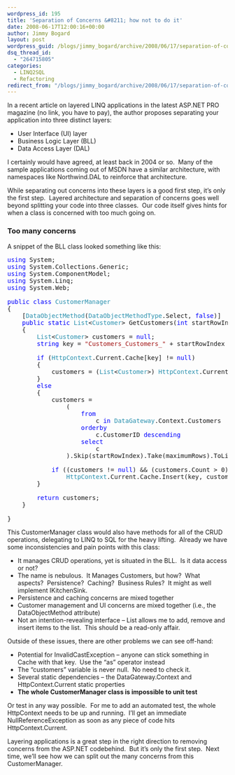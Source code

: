 ```yaml
---
wordpress_id: 195
title: 'Separation of Concerns &#8211; how not to do it'
date: 2008-06-17T12:00:16+00:00
author: Jimmy Bogard
layout: post
wordpress_guid: /blogs/jimmy_bogard/archive/2008/06/17/separation-of-concerns-how-not-to-do-it.aspx
dsq_thread_id:
  - "264715805"
categories:
  - LINQ2SQL
  - Refactoring
redirect_from: "/blogs/jimmy_bogard/archive/2008/06/17/separation-of-concerns-how-not-to-do-it.aspx/"
---
```

In a recent article on layered LINQ applications in the latest ASP.NET PRO magazine (no link, you have to pay), the author proposes separating your application into three distinct layers:

  * User Interface (UI) layer
  * Business Logic Layer (BLL)
  * Data Access Layer (DAL)

I certainly would have agreed, at least back in 2004 or so.&nbsp; Many of the sample applications coming out of MSDN have a similar architecture, with namespaces like Northwind.DAL to reinforce that architecture.

While separating out concerns into these layers is a good first step, it&#8217;s only the first step.&nbsp; Layered architecture and separation of concerns goes well beyond splitting your code into three classes.&nbsp; Our code itself gives hints for when a class is concerned with too much going on.

### 

### Too many concerns

A snippet of the BLL class looked something like this:

<pre><span style="color: blue">using </span>System;
<span style="color: blue">using </span>System.Collections.Generic;
<span style="color: blue">using </span>System.ComponentModel;
<span style="color: blue">using </span>System.Linq;
<span style="color: blue">using </span>System.Web;

<span style="color: blue">public class </span><span style="color: #2b91af">CustomerManager
</span>{
    [<span style="color: #2b91af">DataObjectMethod</span>(<span style="color: #2b91af">DataObjectMethodType</span>.Select, <span style="color: blue">false</span>)]
    <span style="color: blue">public static </span><span style="color: #2b91af">List</span>&lt;<span style="color: #2b91af">Customer</span>&gt; GetCustomers(<span style="color: blue">int </span>startRowIndex, <span style="color: blue">int </span>maximumRows)
    {
        <span style="color: #2b91af">List</span>&lt;<span style="color: #2b91af">Customer</span>&gt; customers = <span style="color: blue">null</span>;
        <span style="color: blue">string </span>key = <span style="color: #a31515">"Customers_Customers_" </span>+ startRowIndex + maximumRows;

        <span style="color: blue">if </span>(<span style="color: #2b91af">HttpContext</span>.Current.Cache[key] != <span style="color: blue">null</span>)
        {
            customers = (<span style="color: #2b91af">List</span>&lt;<span style="color: #2b91af">Customer</span>&gt;) <span style="color: #2b91af">HttpContext</span>.Current.Cache[key];
        }
        <span style="color: blue">else
        </span>{
            customers =
                (
                    <span style="color: blue">from
                        </span>c <span style="color: blue">in </span><span style="color: #2b91af">DataGateway</span>.Context.Customers
                    <span style="color: blue">orderby
                        </span>c.CustomerID <span style="color: blue">descending
                    select
                        </span>c
                ).Skip(startRowIndex).Take(maximumRows).ToList();

            <span style="color: blue">if </span>((customers != <span style="color: blue">null</span>) && (customers.Count &gt; 0))
                <span style="color: #2b91af">HttpContext</span>.Current.Cache.Insert(key, customers, <span style="color: blue">null</span>, <span style="color: #2b91af">DateTime</span>.Now.AddDays(1), <span style="color: #2b91af">TimeSpan</span>.Zero);
        }

        <span style="color: blue">return </span>customers;
    }
    
}
</pre>

[](http://11011.net/software/vspaste)

This CustomerManager class would also have methods for all of the CRUD operations, delegating to LINQ to SQL for the heavy lifting.&nbsp; Already we have some inconsistencies and pain points with this class:

  * It manages CRUD operations, yet is situated in the BLL.&nbsp; Is it data access or not?
  * The name is nebulous.&nbsp; It Manages Customers, but how?&nbsp; What aspects?&nbsp; Persistence?&nbsp; Caching?&nbsp; Business Rules?&nbsp; It might as well implement IKitchenSink.
  * Persistence and caching concerns are mixed together
  * Customer management and UI concerns are mixed together (i.e., the DataObjectMethod attribute)
  * Not an intention-revealing interface &#8211; List<Customer> allows me to add, remove and insert items to the list.&nbsp; This should be a read-only affair.

Outside of these issues, there are other problems we can see off-hand:

  * Potential for InvalidCastException &#8211; anyone can stick something in Cache with that key.&nbsp; Use the &#8220;as&#8221; operator instead
  * The &#8220;customers&#8221; variable is never null.&nbsp; No need to check it.
  * Several static dependencies &#8211; the DataGateway.Context and HttpContext.Current static properties
  * **The whole CustomerManager class is impossible to unit test**

Or test in any way possible.&nbsp; For me to add an automated test, the whole HttpContext needs to be up and running.&nbsp; I&#8217;ll get an immediate NullReferenceException as soon as any piece of code hits HttpContext.Current.

Layering applications is a great step in the right direction to removing concerns from the ASP.NET codebehind.&nbsp; But it&#8217;s only the first step.&nbsp; Next time, we&#8217;ll see how we can split out the many concerns from this CustomerManager.